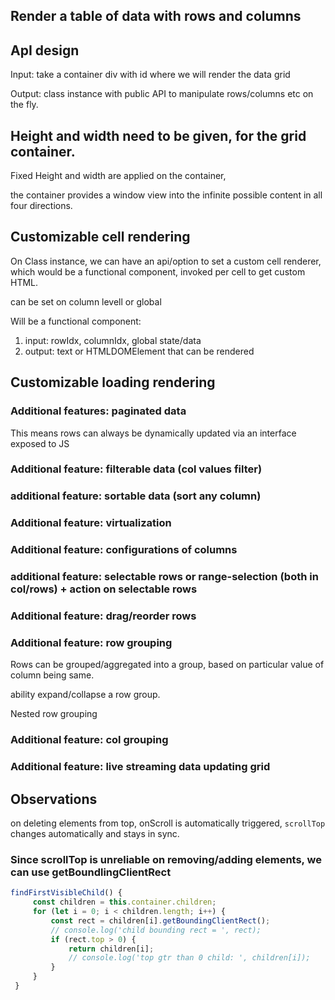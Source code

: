 
## Render a table of data with rows and columns


## ApI design

Input: take a container div with id where we will render the data grid

Output: class instance with public API to manipulate rows/columns etc on the fly.

## Height and width need to be given, for the grid container.

Fixed Height and width are applied on the container, 

the container provides a window view into the infinite possible content in all four directions.

## Customizable cell rendering

On Class instance, we can have an api/option to set a custom cell renderer, which would be a functional component, invoked per cell to get custom HTML.

can be set on column levell or global

Will be a functional component:
1. input:  rowIdx, columnIdx, global state/data
2. output: text or HTMLDOMElement that can be rendered

## Customizable loading rendering



### Additional features: paginated data

This means rows can always be dynamically updated via an interface exposed to JS

### Additional feature: filterable data (col values filter)

### additional feature: sortable data (sort any column)

### Additional feature: virtualization

### Additional feature: configurations of columns

### additional feature: selectable rows or range-selection (both in col/rows) + action on selectable rows

### Additional feature: drag/reorder rows

### Additional feature: row grouping

Rows can be grouped/aggregated into a group, based on particular value of column being same.

ability expand/collapse a row group.

Nested row grouping

### Additional feature: col grouping

### Additional feature: live streaming data updating grid

## Observations

on deleting elements from top, onScroll is automatically triggered, `scrollTop` changes automatically and stays in sync.

### Since scrollTop is unreliable on removing/adding elements, we can use getBoundlingClientRect



```js
findFirstVisibleChild() {
     const children = this.container.children;
     for (let i = 0; i < children.length; i++) {
         const rect = children[i].getBoundingClientRect();
         // console.log('child bounding rect = ', rect);
         if (rect.top > 0) {
             return children[i];
             // console.log('top gtr than 0 child: ', children[i]);
         }
     }
 }
```
